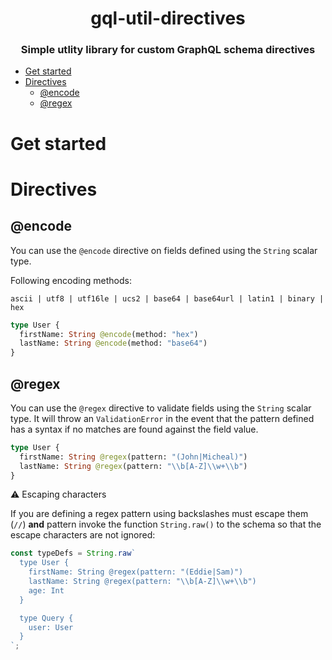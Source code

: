 <h1 align="center">gql-util-directives</h1>

<h3 align="center">
Simple utlity library for custom GraphQL schema directives
</h3>

- [Get started](#get-started)
- [Directives](#directives)
  - [@encode](#encode)
  - [@regex](#regex)

# Get started

# Directives

## @encode

You can use the `@encode` directive on fields defined using the `String` scalar type.

Following encoding methods:

`ascii | utf8 | utf16le | ucs2 | base64 | base64url | latin1 | binary | hex`

```graphql
type User {
  firstName: String @encode(method: "hex")
  lastName: String @encode(method: "base64")
}
```

## @regex

You can use the `@regex` directive to validate fields using the `String` scalar type. It will throw an
`ValidationError` in the event that the pattern defined has a syntax if no matches are found against the field value.

```graphql
type User {
  firstName: String @regex(pattern: "(John|Micheal)")
  lastName: String @regex(pattern: "\\b[A-Z]\\w+\\b")
}
```

⚠️ Escaping characters

If you are defining a regex pattern using backslashes must escape them (`//`) **and** pattern invoke the function `String.raw()` to the schema so that the escape characters are not ignored:

```typescript
const typeDefs = String.raw`
  type User {
    firstName: String @regex(pattern: "(Eddie|Sam)")
    lastName: String @regex(pattern: "\\b[A-Z]\\w+\\b")
    age: Int
  }

  type Query {
    user: User
  }
`;
```
